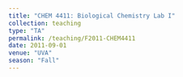 ```yaml
---
title: "CHEM 4411: Biological Chemistry Lab I"
collection: teaching
type: "TA"
permalink: /teaching/F2011-CHEM4411
date: 2011-09-01
venue: "UVA"
season: "Fall"
---
```

